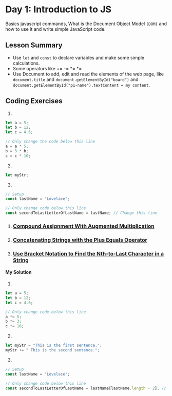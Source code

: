 # Day 1: Introduction to JS

Basics javascript commands, What is the Document Object Model `(DOM)` and how to use it and write simple JavaScript code.

## Lesson Summary

- Use `let` and `const` to declare variables and make some simple calculations.
- Some operators like += -= *= *=
- Use Document to add, edit and read the elements of the web page, like `document.title` and `document.getElementById("board")` and `document.getElementById("p1-name").textContent = my content`.

## Coding Exercises

1.

```javascript
let a = 5;
let b = 12;
let c = 4.6;

// Only change the code below this line
a = a * 5;
b = 3 * b;
c = c * 10;
```

2.

```javascript
let myStr;
```

3.

```javascript
// Setup
const lastName = "Lovelace";

// Only change code below this line
const secondToLastLetterOfLastName = lastName; // Change this line
```

1. ### [Compound Assignment With Augmented Multiplication](https://www.freecodecamp.org/learn/javascript-algorithms-and-data-structures/basic-javascript/compound-assignment-with-augmented-multiplication)
2. ### [Concatenating Strings with the Plus Equals Operator](https://www.freecodecamp.org/learn/javascript-algorithms-and-data-structures/basic-javascript/concatenating-strings-with-the-plus-equals-operator)
3. ### [Use Bracket Notation to Find the Nth-to-Last Character in a String](https://www.freecodecamp.org/learn/javascript-algorithms-and-data-structures/basic-javascript/use-bracket-notation-to-find-the-nth-to-last-character-in-a-string)

#### My Solution

1.

```javascript
let a = 5;
let b = 12;
let c = 4.6;

// Only change code below this line
a *= 5;
b *= 3;
c *= 10;
```

2.

```javascript
let myStr = "This is the first sentence.";
myStr += " This is the second sentence.";
```

3.

```javascript
// Setup
const lastName = "Lovelace";

// Only change code below this line
const secondToLastLetterOfLastName = lastName[lastName.length - 2]; // Change this line
```
